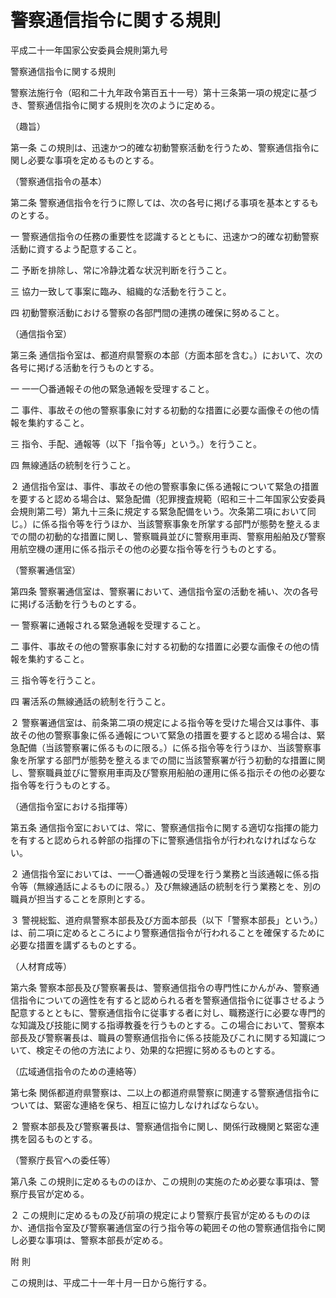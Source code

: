 # 警察通信指令に関する規則

平成二十一年国家公安委員会規則第九号

警察通信指令に関する規則

警察法施行令（昭和二十九年政令第百五十一号）第十三条第一項の規定に基づき、警察通信指令に関する規則を次のように定める。

（趣旨）

第一条 この規則は、迅速かつ的確な初動警察活動を行うため、警察通信指令に関し必要な事項を定めるものとする。

（警察通信指令の基本）

第二条 警察通信指令を行うに際しては、次の各号に掲げる事項を基本とするものとする。

一 警察通信指令の任務の重要性を認識するとともに、迅速かつ的確な初動警察活動に資するよう配意すること。

二 予断を排除し、常に冷静沈着な状況判断を行うこと。

三 協力一致して事案に臨み、組織的な活動を行うこと。

四 初動警察活動における警察の各部門間の連携の確保に努めること。

（通信指令室）

第三条 通信指令室は、都道府県警察の本部（方面本部を含む。）において、次の各号に掲げる活動を行うものとする。

一 一一〇番通報その他の緊急通報を受理すること。

二 事件、事故その他の警察事象に対する初動的な措置に必要な画像その他の情報を集約すること。

三 指令、手配、通報等（以下「指令等」という。）を行うこと。

四 無線通話の統制を行うこと。

２ 通信指令室は、事件、事故その他の警察事象に係る通報について緊急の措置を要すると認める場合は、緊急配備（犯罪捜査規範（昭和三十二年国家公安委員会規則第二号）第九十三条に規定する緊急配備をいう。次条第二項において同じ。）に係る指令等を行うほか、当該警察事象を所掌する部門が態勢を整えるまでの間の初動的な措置に関し、警察職員並びに警察用車両、警察用船舶及び警察用航空機の運用に係る指示その他の必要な指令等を行うものとする。

（警察署通信室）

第四条 警察署通信室は、警察署において、通信指令室の活動を補い、次の各号に掲げる活動を行うものとする。

一 警察署に通報される緊急通報を受理すること。

二 事件、事故その他の警察事象に対する初動的な措置に必要な画像その他の情報を集約すること。

三 指令等を行うこと。

四 署活系の無線通話の統制を行うこと。

２ 警察署通信室は、前条第二項の規定による指令等を受けた場合又は事件、事故その他の警察事象に係る通報について緊急の措置を要すると認める場合は、緊急配備（当該警察署に係るものに限る。）に係る指令等を行うほか、当該警察事象を所掌する部門が態勢を整えるまでの間に当該警察署が行う初動的な措置に関し、警察職員並びに警察用車両及び警察用船舶の運用に係る指示その他の必要な指令等を行うものとする。

（通信指令室における指揮等）

第五条 通信指令室においては、常に、警察通信指令に関する適切な指揮の能力を有すると認められる幹部の指揮の下に警察通信指令が行われなければならない。

２ 通信指令室においては、一一〇番通報の受理を行う業務と当該通報に係る指令等（無線通話によるものに限る。）及び無線通話の統制を行う業務とを、別の職員が担当することを原則とする。

３ 警視総監、道府県警察本部長及び方面本部長（以下「警察本部長」という。）は、前二項に定めるところにより警察通信指令が行われることを確保するために必要な措置を講ずるものとする。

（人材育成等）

第六条 警察本部長及び警察署長は、警察通信指令の専門性にかんがみ、警察通信指令についての適性を有すると認められる者を警察通信指令に従事させるよう配意するとともに、警察通信指令に従事する者に対し、職務遂行に必要な専門的な知識及び技能に関する指導教養を行うものとする。この場合において、警察本部長及び警察署長は、職員の警察通信指令に係る技能及びこれに関する知識について、検定その他の方法により、効果的な把握に努めるものとする。

（広域通信指令のための連絡等）

第七条 関係都道府県警察は、二以上の都道府県警察に関連する警察通信指令については、緊密な連絡を保ち、相互に協力しなければならない。

２ 警察本部長及び警察署長は、警察通信指令に関し、関係行政機関と緊密な連携を図るものとする。

（警察庁長官への委任等）

第八条 この規則に定めるもののほか、この規則の実施のため必要な事項は、警察庁長官が定める。

２ この規則に定めるもの及び前項の規定により警察庁長官が定めるもののほか、通信指令室及び警察署通信室の行う指令等の範囲その他の警察通信指令に関し必要な事項は、警察本部長が定める。

附 則

この規則は、平成二十一年十月一日から施行する。
